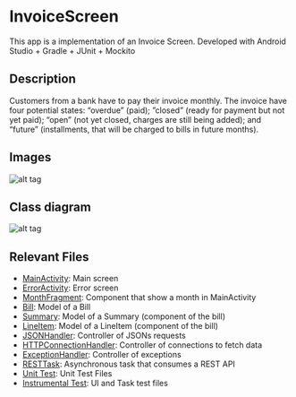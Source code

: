 # InvoiceScreen
This app is a implementation of an Invoice Screen. Developed with Android Studio + Gradle + JUnit + Mockito

## Description
Customers from a bank have to pay their invoice monthly. The invoice have four potential states: “overdue” (paid); ”closed”
(ready for payment but not yet paid); “open” (not yet closed, charges are still being added); and “future” (installments, that will be charged to bills in future months).

## Images
![alt tag](http://i.imgur.com/XDA56Nu.png)

## Class diagram
![alt tag](http://i.imgur.com/YUCJ3cE.jpg?1)

## Relevant Files
- [MainActivity](https://github.com/doisLan/invoice_screen/blob/master/app/src/main/java/com/nubank/allan/billscreen/view/MainActivity.java): Main screen
- [ErrorActivity](https://github.com/doisLan/invoice_screen/blob/master/app/src/main/java/com/nubank/allan/billscreen/view/ErrorActivity.javaa): Error screen
- [MonthFragment](https://github.com/doisLan/invoice_screen/blob/master/app/src/main/java/com/nubank/allan/billscreen/view/fragment/MonthFragment.java): Component that show a month in MainActivity
- [Bill](https://github.com/doisLan/invoice_screen/blob/master/app/src/main/java/com/nubank/allan/billscreen/model/Bill.java): Model of a Bill
- [Summary](https://github.com/doisLan/invoice_screen/blob/master/app/src/main/java/com/nubank/allan/billscreen/model/Summary.java): Model of a Summary (component of the bill)
- [LineItem](https://github.com/doisLan/invoice_screen/blob/master/app/src/main/java/com/nubank/allan/billscreen/model/LineItem.java): Model of a LineItem (component of the bill)
- [JSONHandler](https://github.com/doisLan/invoice_screen/blob/master/app/src/main/java/com/nubank/allan/billscreen/controller/handler/JSONHandler.java): Controller of JSONs requests
- [HTTPConnectionHandler](https://github.com/doisLan/invoice_screen/blob/master/app/src/main/java/com/nubank/allan/billscreen/controller/handler/HTTPConnectionHandler.java): Controller of connections to fetch data
- [ExceptionHandler](https://github.com/doisLan/invoice_screen/blob/master/app/src/main/java/com/nubank/allan/billscreen/controller/handler/ExceptionHandler.java): Controller of exceptions
- [RESTTask](https://github.com/doisLan/invoice_screen/blob/master/app/src/main/java/com/nubank/allan/billscreen/controller/task/RESTTask.java): Asynchronous task that consumes a REST API
- [Unit Test](https://github.com/doisLan/invoice_screen/tree/master/app/src/test/java/com/nubank/allan/billscreen): Unit Test Files
- [Instrumental Test](https://github.com/doisLan/invoice_screen/tree/master/app/src/androidTest/java/com/nubank/allan/billscreen): UI and Task test files
